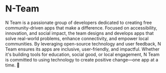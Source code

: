 # N-Team
N Team is a passionate group of developers dedicated to creating free community-driven apps that make a difference. Focused on accessibility, innovation, and social impact, the team designs and develops apps that solve real-world problems, enhance connectivity, and empower local communities. By leveraging open-source technology and user feedback, N Team ensures its apps are inclusive, user-friendly, and impactful. Whether it's building tools for education, social good, or local engagement, N Team is committed to using technology to create positive change—one app at a time. 🚀
